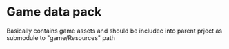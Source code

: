 # Game data pack

Basically contains game assets and should be includec into parent prject as submodule to "game/Resources" path
